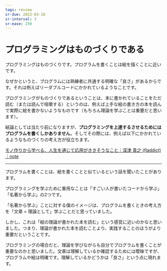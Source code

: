 ```yaml
---
tags: review
sr-due: 2022-03-18
sr-interval: 3
sr-ease: 250
---
```


# プログラミングはものづくりである

プログラミングはものづくりです。プログラムを書くことは絵を描くことに近いです。

なぜかというと、プログラムには熟練者に共通する明確な「良さ」があるからです。それは例えばリーダブルコードにかかれているようなことです。

プログラミングがものづくりであるということは、本に書かれていることをただ読む（または読んで咀嚼する）というのは、例えば上手な絵の書き方の本を読んで実際に絵を書かないようなものです（もちろん理論を学ぶことは重要だと思います）。

結論としては当たり前になりますが、**プログラミングを上達するさせるためにはプログラムを書くしかありません**。そしてその際には、例えば以下にかかれているようなものづくりの考え方が役立ちます。

[モノ作りから学べる、人生を通じて応用がききそうなこと｜深津 貴之 (fladdict)｜note](https://note.com/fladdict/n/ne33a0b184cb2)

---

プログラムを書くことは、絵を書くことと似ているという話を聞いたことがあります。

プログラミングを学ぶために重用なことは「すごい人が書いたコードから学ぶ」「名著から学ぶ」の2つです。

「名著から学ぶ」ことに対する僕のイメージは、プログラムを書くときの考え方を「文章 = 理論として」学ぶことだと思っていました。

しかし、これは「絵の理論が書かれた本を読む」という感覚に近いのかなと思いました。つまり、理論が書かれた本を読むことより、実践することのほうがより重要だということです。

プログラミングの場合だと、理論を学びながらも自分でプログラムを書くことが重要なのかと思いました。文章は理解しているか確認するためには曖昧ですが、プログラムや絵は明確です。理解しているかどうかは「良さ」という点に現れます。

